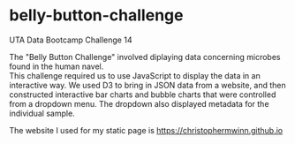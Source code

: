# belly-button-challenge
UTA Data Bootcamp Challenge 14

The "Belly Button Challenge" involved diplaying data concerning microbes found in the human navel.  
This challenge required us to use JavaScript to display the data in an interactive way.
We used D3 to bring in JSON data from a website, and then constructed interactive
bar charts and bubble charts that were controlled from a dropdown menu.
The dropdown also displayed metadata for the individual sample.

The website I used for my static page is
https://christophermwinn.github.io
